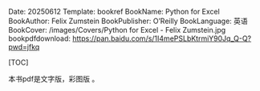 Date: 20250612
Template: bookref
BookName: Python for Excel
BookAuthor: Felix Zumstein
BookPublisher: O’Reilly
BookLanguage: 英语
BookCover: /images/Covers/Python for Excel - Felix Zumstein.jpg
bookpdfdownload: https://pan.baidu.com/s/1I4mePSLbKtrmiY90Jq_Q-Q?pwd=jfkq



[TOC]

本书pdf是文字版，彩图版 。

